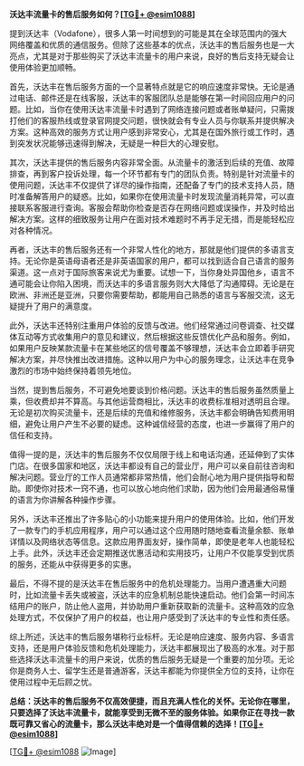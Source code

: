 **沃达丰流量卡的售后服务如何？[[TG💪+ @esim1088](https://t.me/s/esim1088)]**

提到沃达丰（Vodafone），很多人第一时间想到的可能是其在全球范围内的强大网络覆盖和优质的通信服务。但除了这些基本的优点，沃达丰的售后服务也是一大亮点，尤其是对于那些购买了沃达丰流量卡的用户来说，良好的售后支持无疑会让使用体验更加顺畅。

首先，沃达丰在售后服务方面的一个显著特点就是它的响应速度非常快。无论是通过电话、邮件还是在线客服，沃达丰的客服团队总是能够在第一时间回应用户的问题。比如，当你在使用沃达丰流量卡时遇到了网络连接问题或者账单疑问，只需拨打他们的客服热线或登录官网提交问题，很快就会有专业人员与你联系并提供解决方案。这种高效的服务方式让用户感到非常安心，尤其是在国外旅行或工作时，遇到突发状况能够迅速得到解决，无疑是一种巨大的心理安慰。

其次，沃达丰提供的售后服务内容非常全面。从流量卡的激活到后续的充值、故障排查，再到客户投诉处理，每一个环节都有专门的团队负责。特别是针对流量卡的使用问题，沃达丰不仅提供了详尽的操作指南，还配备了专门的技术支持人员，随时准备解答用户的疑惑。比如，如果你在使用流量卡时发现流量消耗异常，可以直接联系客服进行查询。客服会帮助你检查是否存在网络问题或误操作，并及时给出解决方案。这样的细致服务让用户在面对技术难题时不再手足无措，而是能轻松应对各种情况。

再者，沃达丰的售后服务还有一个非常人性化的地方，那就是他们提供的多语言支持。无论你是英语母语者还是非英语国家的用户，都可以找到适合自己语言的服务渠道。这一点对于国际旅客来说尤为重要。试想一下，当你身处异国他乡，语言不通可能会让你陷入困境，而沃达丰的多语言服务则大大降低了沟通障碍。无论是在欧洲、非洲还是亚洲，只要你需要帮助，都能用自己熟悉的语言与客服交流，这无疑提升了用户的满意度。

此外，沃达丰还特别注重用户体验的反馈与改进。他们经常通过问卷调查、社交媒体互动等方式收集用户的意见和建议，然后根据这些反馈优化产品和服务。例如，如果用户反映某款流量卡在某些地区的信号覆盖不够理想，沃达丰会立即着手研究解决方案，并尽快推出改进措施。这种以用户为中心的服务理念，让沃达丰在竞争激烈的市场中始终保持着领先地位。

当然，提到售后服务，不可避免地要谈到价格问题。沃达丰的售后服务虽然质量上乘，但收费却并不算高。与其他运营商相比，沃达丰的收费标准相对透明且合理。无论是初次购买流量卡，还是后续的充值和维修服务，沃达丰都会明确告知费用明细，避免让用户产生不必要的疑虑。这种诚信经营的态度，也进一步赢得了用户的信任和支持。

值得一提的是，沃达丰的售后服务不仅仅局限于线上和电话沟通，还延伸到了实体门店。在很多国家和地区，沃达丰都设有自己的营业厅，用户可以亲自前往咨询和解决问题。营业厅的工作人员通常都非常热情，他们会耐心地为用户提供指导和帮助。即使你对技术一窍不通，也可以放心地向他们求助，因为他们会用最通俗易懂的语言为你讲解各种操作步骤。

另外，沃达丰还推出了许多贴心的小功能来提升用户的使用体验。比如，他们开发了一款专门的手机应用程序，用户可以通过这个应用随时随地查看流量余额、账单详情以及网络状态等信息。这款应用界面友好，操作简单，即使是老年人也能轻松上手。此外，沃达丰还会定期推送优惠活动和实用技巧，让用户不仅能享受到优质的服务，还能从中获得更多的实惠。

最后，不得不提的是沃达丰在售后服务中的危机处理能力。当用户遭遇重大问题时，比如流量卡丢失或被盗，沃达丰的应急机制总能快速启动。他们会第一时间冻结用户的账户，防止他人盗用，并协助用户重新获取新的流量卡。这种高效的应急处理方式，不仅保护了用户的权益，也让用户感受到了沃达丰的专业性和责任感。

综上所述，沃达丰的售后服务堪称行业标杆。无论是响应速度、服务内容、多语言支持，还是用户体验反馈和危机处理能力，沃达丰都展现出了极高的水准。对于那些选择沃达丰流量卡的用户来说，优质的售后服务无疑是一个重要的加分项。无论你是商务人士、留学生还是普通游客，沃达丰都能为你提供全方位的支持，让你在使用过程中无后顾之忧。

**总结：沃达丰的售后服务不仅高效便捷，而且充满人性化的关怀。无论你在哪里，只要选择了沃达丰流量卡，就能享受到无微不至的服务体验。如果你正在寻找一款既可靠又省心的流量卡，那么沃达丰绝对是一个值得信赖的选择！[[TG💪+ @esim1088](https://t.me/s/esim1088)]**

[[TG💪+ @esim1088](https://t.me/s/esim1088) ![Image](https://i.postimg.cc/4NQfJmqS/Snipaste-2025-05-13-00-14-12.png)]